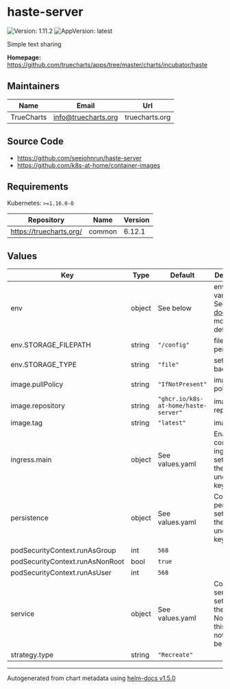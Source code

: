 # haste-server

![Version: 1.11.2](https://img.shields.io/badge/Version-1.11.2-informational?style=flat-square) ![AppVersion: latest](https://img.shields.io/badge/AppVersion-latest-informational?style=flat-square)

Simple text sharing

**Homepage:** <https://github.com/truecharts/apps/tree/master/charts/incubator/haste>

## Maintainers

| Name | Email | Url |
| ---- | ------ | --- |
| TrueCharts | info@truecharts.org | truecharts.org |

## Source Code

* <https://github.com/seejohnrun/haste-server>
* <https://github.com/k8s-at-home/container-images>

## Requirements

Kubernetes: `>=1.16.0-0`

| Repository | Name | Version |
|------------|------|---------|
| https://truecharts.org/ | common | 6.12.1 |

## Values

| Key | Type | Default | Description |
|-----|------|---------|-------------|
| env | object | See below | environment variables. See [image docs](https://github.com/seejohnrun/haste-server) for more details. |
| env.STORAGE_FILEPATH | string | `"/config"` | filepath for persistance |
| env.STORAGE_TYPE | string | `"file"` | sets backend |
| image.pullPolicy | string | `"IfNotPresent"` | image pull policy |
| image.repository | string | `"ghcr.io/k8s-at-home/haste-server"` | image repository |
| image.tag | string | `"latest"` | image tag |
| ingress.main | object | See values.yaml | Enable and configure ingress settings for the chart under this key. |
| persistence | object | See values.yaml | Configure persistence settings for the chart under this key. |
| podSecurityContext.runAsGroup | int | `568` |  |
| podSecurityContext.runAsNonRoot | bool | `true` |  |
| podSecurityContext.runAsUser | int | `568` |  |
| service | object | See values.yaml | Configures service settings for the chart. Normally this does not need to be modified. |
| strategy.type | string | `"Recreate"` |  |

----------------------------------------------
Autogenerated from chart metadata using [helm-docs v1.5.0](https://github.com/norwoodj/helm-docs/releases/v1.5.0)
